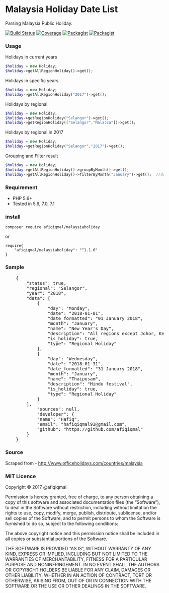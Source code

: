 # Malaysia Holiday Date List
Parsing Malaysia Public Holiday.

[![Build Status](https://travis-ci.org/xmhafiz/MalaysiaHoliday.svg?branch=master)](https://travis-ci.org/afiqiqmal/MalaysiaHoliday)
[![Coverage](https://img.shields.io/codecov/c/github/afiqiqmal/MalaysiaHoliday.svg)](https://codecov.io/gh/afiqiqmal/MalaysiaHoliday)
[![Packagist](https://img.shields.io/packagist/dt/afiqiqmal/MalaysiaHoliday.svg)](https://packagist.org/packages/afiqiqmal/MalaysiaHoliday)
[![Packagist](https://img.shields.io/packagist/v/afiqiqmal/MalaysiaHoliday.svg)](https://packagist.org/packages/afiqiqmal/MalaysiaHoliday)


### Usage

Holidays in current years

```php
$holiday = new Holiday;
$holiday->getAllRegionHoliday()->get();
```

Holidays in specific years

```php
$holiday = new Holiday;
$holiday->getAllRegionHoliday("2017")->get();
```

Holidays by regional

```php
$holiday = new Holiday;
$holiday->getRegionHoliday("Selangor")->get();
$holiday->getRegionHoliday(["Selangor","Malacca"])->get();
```

Holidays by regional in 2017

```php
$holiday = new Holiday;
$holiday->getRegionHoliday("Selangor","2017")->get();
```


Grouping and Filter result

```php
$holiday = new Holiday;
$holiday->getAllRegionHoliday()->groupByMonth()->get();
$holiday->getAllRegionHoliday()->filterByMonth("January")->get();  //date('F')
```

### Requirement
- PHP 5.6+
- Tested in 5.6, 7.0, 7.1

### install

`composer require afiqiqmal/malaysiaholiday`

or 

```
require{
	"afiqiqmal/malaysiaholiday": "^1.1.0"
}
```


### Sample
<pre>
    {
        "status": true,
        "regional": "Selangor",
        "year": "2018",
        "data": [
            {
                "day": "Monday",
                "date": "2018-01-01",
                "date_formatted": "01 January 2018",
                "month": "January",
                "name": "New Year's Day",
                "description": "All regions except Johor, Kedah, Kelantan, Perlis, Terengganu",
                "is_holiday": true,
                "type": "Regional Holiday"
            },
            {
                "day": "Wednesday",
                "date": "2018-01-31",
                "date_formatted": "31 January 2018",
                "month": "January",
                "name": "Thaipusam",
                "description": "Hindu festival",
                "is_holiday": true,
                "type": "Regional Holiday"
            }
        ],
            "sources": null,
            "developer": {
            "name": "Hafiq",
            "email": "hafiqiqmal93@gmail.com",
            "github": "https://github.com/afiqiqmal"
        }
    }
</pre>

### Source
Scraped from - http://www.officeholidays.com/countries/malaysia

### MIT Licence

Copyright © 2017 @afiqiqmal

Permission is hereby granted, free of charge, to any person
obtaining a copy of this software and associated documentation
files (the “Software”), to deal in the Software without
restriction, including without limitation the rights to use,
copy, modify, merge, publish, distribute, sublicense, and/or sell
copies of the Software, and to permit persons to whom the
Software is furnished to do so, subject to the following
conditions:

The above copyright notice and this permission notice shall be
included in all copies or substantial portions of the Software.

THE SOFTWARE IS PROVIDED “AS IS”, WITHOUT WARRANTY OF ANY KIND,
EXPRESS OR IMPLIED, INCLUDING BUT NOT LIMITED TO THE WARRANTIES
OF MERCHANTABILITY, FITNESS FOR A PARTICULAR PURPOSE AND
NONINFRINGEMENT. IN NO EVENT SHALL THE AUTHORS OR COPYRIGHT
HOLDERS BE LIABLE FOR ANY CLAIM, DAMAGES OR OTHER LIABILITY,
WHETHER IN AN ACTION OF CONTRACT, TORT OR OTHERWISE, ARISING
FROM, OUT OF OR IN CONNECTION WITH THE SOFTWARE OR THE USE OR
OTHER DEALINGS IN THE SOFTWARE.
